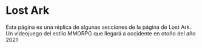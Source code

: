 # Lost Ark #

Esta página es una réplica de algunas secciones de la página de Lost Ark. Un videojuego del estilo MMORPG que llegará a occidente en otoño del año 2021